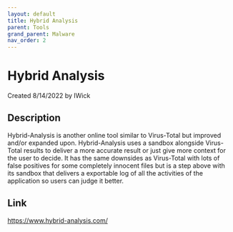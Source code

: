 ```yaml
---
layout: default
title: Hybrid Analysis
parent: Tools
grand_parent: Malware
nav_order: 2
---
```


# Hybrid Analysis
Created 8/14/2022 by IWick

## Description
Hybrid-Analysis is another online tool similar to Virus-Total but improved and/or expanded upon. Hybrid-Analysis uses a sandbox alongside Virus-Total results to deliver a more accurate result or just give more context for the user to decide. It has the same downsides as Virus-Total with lots of false positives for some completely innocent files but is a step above with its sandbox that delivers a exportable log of all the activities of the application so users can judge it better.

## Link
https://www.hybrid-analysis.com/